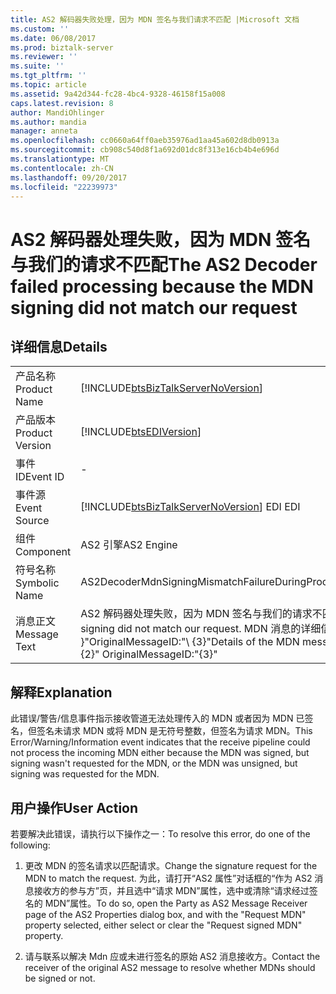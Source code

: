 ```yaml
---
title: AS2 解码器失败处理，因为 MDN 签名与我们请求不匹配 |Microsoft 文档
ms.custom: ''
ms.date: 06/08/2017
ms.prod: biztalk-server
ms.reviewer: ''
ms.suite: ''
ms.tgt_pltfrm: ''
ms.topic: article
ms.assetid: 9a42d344-fc28-4bc4-9328-46158f15a008
caps.latest.revision: 8
author: MandiOhlinger
ms.author: mandia
manager: anneta
ms.openlocfilehash: cc0660a64ff0aeb35976ad1aa45a602d8db0913a
ms.sourcegitcommit: cb908c540d8f1a692d01dc8f313e16cb4b4e696d
ms.translationtype: MT
ms.contentlocale: zh-CN
ms.lasthandoff: 09/20/2017
ms.locfileid: "22239973"
---
```

# <a name="the-as2-decoder-failed-processing-because-the-mdn-signing-did-not-match-our-request"></a><span data-ttu-id="1ce88-102">AS2 解码器处理失败，因为 MDN 签名与我们的请求不匹配</span><span class="sxs-lookup"><span data-stu-id="1ce88-102">The AS2 Decoder failed processing because the MDN signing did not match our request</span></span>
## <a name="details"></a><span data-ttu-id="1ce88-103">详细信息</span><span class="sxs-lookup"><span data-stu-id="1ce88-103">Details</span></span>  
  
|||  
|-|-|  
|<span data-ttu-id="1ce88-104">产品名称</span><span class="sxs-lookup"><span data-stu-id="1ce88-104">Product Name</span></span>|[!INCLUDE[btsBizTalkServerNoVersion](../includes/btsbiztalkservernoversion-md.md)]|  
|<span data-ttu-id="1ce88-105">产品版本</span><span class="sxs-lookup"><span data-stu-id="1ce88-105">Product Version</span></span>|[!INCLUDE[btsEDIVersion](../includes/btsediversion-md.md)]|  
|<span data-ttu-id="1ce88-106">事件 ID</span><span class="sxs-lookup"><span data-stu-id="1ce88-106">Event ID</span></span>|-|  
|<span data-ttu-id="1ce88-107">事件源</span><span class="sxs-lookup"><span data-stu-id="1ce88-107">Event Source</span></span>|[!INCLUDE[btsBizTalkServerNoVersion](../includes/btsbiztalkservernoversion-md.md)]<span data-ttu-id="1ce88-108"> EDI</span><span class="sxs-lookup"><span data-stu-id="1ce88-108"> EDI</span></span>|  
|<span data-ttu-id="1ce88-109">组件</span><span class="sxs-lookup"><span data-stu-id="1ce88-109">Component</span></span>|<span data-ttu-id="1ce88-110">AS2 引擎</span><span class="sxs-lookup"><span data-stu-id="1ce88-110">AS2 Engine</span></span>|  
|<span data-ttu-id="1ce88-111">符号名称</span><span class="sxs-lookup"><span data-stu-id="1ce88-111">Symbolic Name</span></span>|<span data-ttu-id="1ce88-112">AS2DecoderMdnSigningMismatchFailureDuringProcessing</span><span class="sxs-lookup"><span data-stu-id="1ce88-112">AS2DecoderMdnSigningMismatchFailureDuringProcessing</span></span>|  
|<span data-ttu-id="1ce88-113">消息正文</span><span class="sxs-lookup"><span data-stu-id="1ce88-113">Message Text</span></span>|<span data-ttu-id="1ce88-114">AS2 解码器处理失败，因为 MDN 签名与我们的请求不匹配。</span><span class="sxs-lookup"><span data-stu-id="1ce88-114">The AS2 Decoder failure processing because the MDN signing did not match our request.</span></span>  <span data-ttu-id="1ce88-115">MDN 消息的详细信息如下所示： AS2-从:"{0}"AS2-到:"\ {1 \}"MessageID:"\ {2 \}"OriginalMessageID:"\ {3\}"</span><span class="sxs-lookup"><span data-stu-id="1ce88-115">Details of the MDN message are as follows:  AS2-From:"{0}" AS2-To:"{1}" MessageID:"{2}" OriginalMessageID:"{3}"</span></span>|  
  
## <a name="explanation"></a><span data-ttu-id="1ce88-116">解释</span><span class="sxs-lookup"><span data-stu-id="1ce88-116">Explanation</span></span>  
 <span data-ttu-id="1ce88-117">此错误/警告/信息事件指示接收管道无法处理传入的 MDN 或者因为 MDN 已签名，但签名未请求 MDN 或将 MDN 是无符号整数，但签名为请求 MDN。</span><span class="sxs-lookup"><span data-stu-id="1ce88-117">This Error/Warning/Information event indicates that the receive pipeline could not process the incoming MDN either because the MDN was signed, but signing wasn't requested for the MDN, or the MDN was unsigned, but signing was requested for the MDN.</span></span>  
  
## <a name="user-action"></a><span data-ttu-id="1ce88-118">用户操作</span><span class="sxs-lookup"><span data-stu-id="1ce88-118">User Action</span></span>  
 <span data-ttu-id="1ce88-119">若要解决此错误，请执行以下操作之一：</span><span class="sxs-lookup"><span data-stu-id="1ce88-119">To resolve this error, do one of the following:</span></span>  
  
1.  <span data-ttu-id="1ce88-120">更改 MDN 的签名请求以匹配请求。</span><span class="sxs-lookup"><span data-stu-id="1ce88-120">Change the signature request for the MDN to match the request.</span></span> <span data-ttu-id="1ce88-121">为此，请打开“AS2 属性”对话框的“作为 AS2 消息接收方的参与方”页，并且选中“请求 MDN”属性，选中或清除“请求经过签名的 MDN”属性。</span><span class="sxs-lookup"><span data-stu-id="1ce88-121">To do so, open the Party as AS2 Message Receiver page of the AS2 Properties dialog box, and with the "Request MDN" property selected, either select or clear the "Request signed MDN" property.</span></span>  
  
2.  <span data-ttu-id="1ce88-122">请与联系以解决 Mdn 应或未进行签名的原始 AS2 消息接收方。</span><span class="sxs-lookup"><span data-stu-id="1ce88-122">Contact the receiver of the original AS2 message to resolve whether MDNs should be signed or not.</span></span>